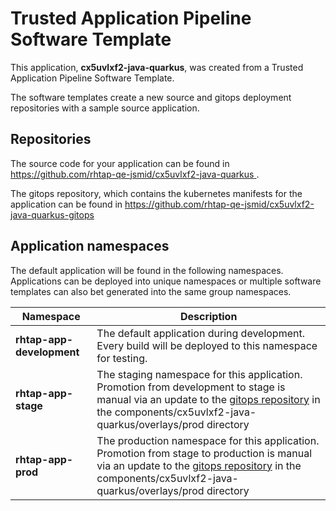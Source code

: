# Trusted Application Pipeline Software Template

This application, **cx5uvlxf2-java-quarkus**, was created from a Trusted Application Pipeline Software Template.

The software templates create a new source and gitops deployment repositories with a sample source application. 

## Repositories

The source code for your application can be found in [https://github.com/rhtap-qe-jsmid/cx5uvlxf2-java-quarkus ](https://github.com/rhtap-qe-jsmid/cx5uvlxf2-java-quarkus ).
 
The gitops repository, which contains the kubernetes manifests for the application can be found in 
[https://github.com/rhtap-qe-jsmid/cx5uvlxf2-java-quarkus-gitops ](https://github.com/rhtap-qe-jsmid/cx5uvlxf2-java-quarkus-gitops ) 

## Application namespaces 

The default application will be found in the following namespaces. Applications can be deployed into unique namespaces or multiple software templates can also bet generated into the same group namespaces.  

|  Namespace   |  Description   |  
| -------- | -------- |   
| **rhtap-app-development** | The default application during development. Every build will be deployed to this namespace for testing. | 
| **rhtap-app-stage** | The staging namespace for this application. Promotion from development to stage is manual via an update to the [gitops repository](https://github.com/rhtap-qe-jsmid/cx5uvlxf2-java-quarkus-gitops ) in the components/cx5uvlxf2-java-quarkus/overlays/prod directory |  
| **rhtap-app-prod** | The production namespace for this application. Promotion from stage to production is manual via an update to the [gitops repository](https://github.com/rhtap-qe-jsmid/cx5uvlxf2-java-quarkus-gitops ) in the components/cx5uvlxf2-java-quarkus/overlays/prod directory | 